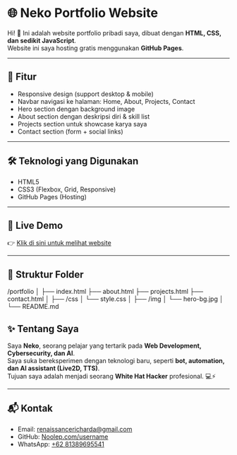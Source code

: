# 🌐 Neko Portfolio Website

Hi! 👋 Ini adalah website portfolio pribadi saya, dibuat dengan **HTML, CSS, dan sedikit JavaScript**.  
Website ini saya hosting gratis menggunakan **GitHub Pages**.

---

## 📌 Fitur
- Responsive design (support desktop & mobile)
- Navbar navigasi ke halaman: Home, About, Projects, Contact
- Hero section dengan background image
- About section dengan deskripsi diri & skill list
- Projects section untuk showcase karya saya
- Contact section (form + social links)

---

## 🛠️ Teknologi yang Digunakan
- HTML5
- CSS3 (Flexbox, Grid, Responsive)
- GitHub Pages (Hosting)

---

## 🚀 Live Demo
👉 [Klik di sini untuk melihat website](https://noolep.github.io/Portfolio/)  

---

## 📂 Struktur Folder
/portfolio
│
├── index.html
├── about.html
├── projects.html
├── contact.html
│
├── /css
│ └── style.css
│
├── /img
│ └── hero-bg.jpg
│
└── README.md

## ✨ Tentang Saya
Saya **Neko**, seorang pelajar yang tertarik pada **Web Development, Cybersecurity, dan AI**.  
Saya suka bereksperimen dengan teknologi baru, seperti **bot, automation, dan AI assistant (Live2D, TTS)**.  
Tujuan saya adalah menjadi seorang **White Hat Hacker** profesional. 💻⚡

---

## 📬 Kontak
- Email: [renaissancericharda@gmail.com](mailto:RenaissanceRicharda@gmail.com)  
- GitHub: [Noolep.com/username](https://Noolep.com/username)  
- WhatsApp: [+62 81389695541](https://wa.me/6281389695541)
